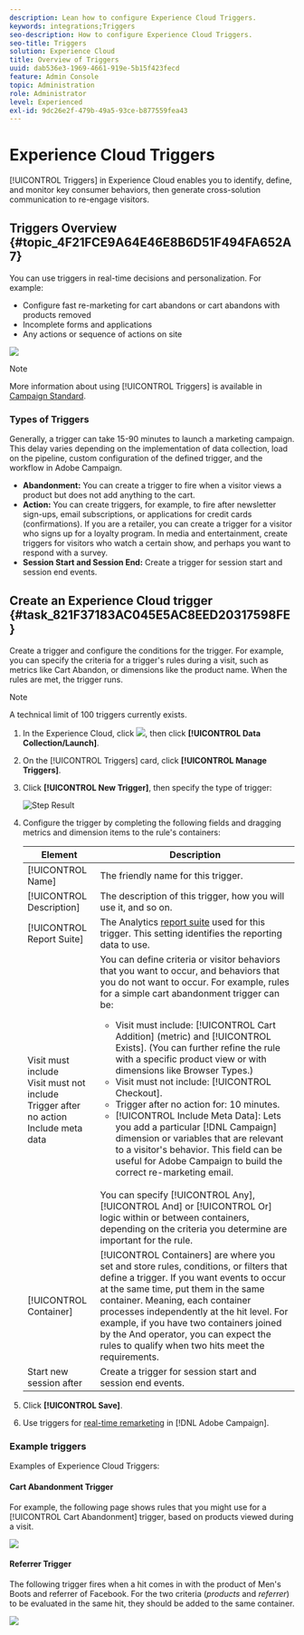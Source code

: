 ```yaml
---
description: Lean how to configure Experience Cloud Triggers.
keywords: integrations;Triggers
seo-description: How to configure Experience Cloud Triggers.
seo-title: Triggers
solution: Experience Cloud
title: Overview of Triggers 
uuid: dab536e3-1969-4661-919e-5b15f423fecd
feature: Admin Console
topic: Administration
role: Administrator
level: Experienced
exl-id: 9dc26e2f-479b-49a5-93ce-b877559fea43
---
```

# Experience Cloud Triggers

[!UICONTROL Triggers] in Experience Cloud enables you to identify, define, and monitor key consumer behaviors, then generate cross-solution communication to re-engage visitors. 

## Triggers Overview {#topic_4F21FCE9A64E46E8B6D51F494FA652A7}

You can use triggers in real-time decisions and personalization. For example:

* Configure fast re-marketing for cart abandons or cart abandons with products removed
* Incomplete forms and applications
* Any actions or sequence of actions on site

![](assets/trigger-abandonment-2.png)

>[!NOTE]
>
>More information about using [!UICONTROL Triggers] is available in [Campaign Standard](https://experienceleague.adobe.com/docs/campaign-standard/using/integrating-with-adobe-cloud/working-with-campaign-and-triggers/using-triggers-in-campaign.html?lang=en).

### Types of Triggers

Generally, a trigger can take 15-90 minutes to launch a marketing campaign. This delay varies depending on the implementation of data collection, load on the pipeline, custom configuration of the defined trigger, and the workflow in Adobe Campaign.

* **Abandonment:** You can create a trigger to fire when a visitor views a product but does not add anything to the cart.
* **Action:** You can create triggers, for example, to fire after newsletter sign-ups, email subscriptions, or applications for credit cards (confirmations). If you are a retailer, you can create a trigger for a visitor who signs up for a loyalty program. In media and entertainment, create triggers for visitors who watch a certain show, and perhaps you want to respond with a survey.
* **Session Start and Session End:** Create a trigger for session start and session end events.

## Create an Experience Cloud trigger {#task_821F37183AC045E5AC8EED20317598FE}

Create a trigger and configure the conditions for the trigger. For example, you can specify the criteria for a trigger's rules during a visit, such as metrics like Cart Abandon, or dimensions like the product name. When the rules are met, the trigger runs.

>[!NOTE]
>
>A technical limit of 100 triggers currently exists.

1. In the Experience Cloud, click ![](assets/menu-icon.png), then click **[!UICONTROL Data Collection/Launch]**.
2. On the [!UICONTROL Triggers] card, click **[!UICONTROL Manage Triggers]**.
3. Click **[!UICONTROL New Trigger]**, then specify the type of trigger:

   ![Step Result](assets/add-trigger.png)

4. Configure the trigger by completing the following fields and dragging metrics and dimension items to the rule's containers:

    | Element | Description |
    |--- |--- |
    |[!UICONTROL Name]|The friendly name for this trigger.|
    |[!UICONTROL Description]|The description of this trigger, how you will use it, and so on.|
    |[!UICONTROL Report Suite]|The Analytics [report suite](https://experienceleague.adobe.com/docs/analytics/implementation/analytics-basics/ref-reports-report-suites.html?lang=en) used for this trigger. This setting identifies the reporting data to use.|
    |Visit must include<br>Visit must not include<br>Trigger after no action<br>Include meta data|You can define criteria or visitor behaviors that you want to occur, and behaviors that you do not want to occur. For example, rules for a simple cart abandonment trigger can be:<ul><li>Visit must include: [!UICONTROL Cart Addition] (metric) and  [!UICONTROL Exists]. (You can further refine the rule with a specific product view or with dimensions like Browser Types.)</li><li>Visit must not include:  [!UICONTROL Checkout].</li><li>Trigger after no action for:  10 minutes.</li><li>[!UICONTROL Include Meta Data]: Lets you add a particular [!DNL Campaign] dimension or variables that are relevant to a visitor's behavior. This field can be useful for Adobe Campaign to build the correct re-marketing email.</li></ul><br>You can specify  [!UICONTROL Any],  [!UICONTROL And] or  [!UICONTROL Or] logic within or between containers, depending on the criteria you determine are important for the rule.|
    |[!UICONTROL Container]|[!UICONTROL Containers] are where you set and store rules, conditions, or filters that define a trigger. If you want events to occur at the same time, put them in the same container. Meaning, each container processes independently at the hit level. For example, if you have two containers joined by the  And operator, you can expect the rules to qualify when two hits meet the requirements.|
    |Start new session after|Create a trigger for session start and session end events.|

5. Click **[!UICONTROL Save]**.
6. Use triggers for [real-time remarketing](https://experienceleague.adobe.com/docs/campaign-standard/using/integrating-with-adobe-cloud/working-with-campaign-and-triggers/about-adobe-experience-cloud-triggers.html?lang=en) in [!DNL Adobe Campaign].

### Example triggers

Examples of Experience Cloud Triggers:

#### Cart Abandonment Trigger

For example, the following page shows rules that you might use for a [!UICONTROL Cart Abandonment] trigger, based on products viewed during a visit.

![](assets/abandonment-trigger.png)

#### Referrer Trigger

The following trigger fires when a hit comes in with the product of Men's Boots and referrer of Facebook. For the two criteria (*products* and *referrer*) to be evaluated in the same hit, they should be added to the same container.

![](assets/fb-boots-promo.png)
